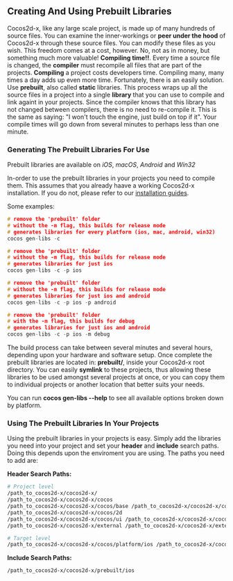 ## Creating And Using Prebuilt Libraries
Cocos2d-x, like any large scale project, is made up of many hundreds of source files. You can examine the inner-workings or __peer under the hood__ of Cocos2d-x through these source files. You can modify these files as you wish. This freedom comes at a cost, however. No, not as in money, but something much more valuable! __Compiling time!!__. Every time a source file is changed, the __compiler__ must recompile all files that are part of the projects. __Compiling__ a project costs developers time. Compiling many, many times a day adds up even more time. Fortunately, there is an easily solution. Use __prebuilt__, also called __static__ libraries. This process wraps up all the source files in a project into a single __library__ that you can use to compile and link againt in your projects. Since the compiler knows that this library has not changed between compilers, there is no need to re-compile it. This is the same as saying: "I won't touch the engine, just build on top if it". Your compile times will go down from several minutes to perhaps less than one minute.

### Generating The Prebuilt Libraries For Use
Prebuilt libraries are available on *iOS*, *macOS*, *Android* and *Win32*

In-order to use the prebuilt libraries in your projects you need to compile them. This assumes that you already haave a working Cocos2d-x installation. If you do not, please refer to our [installation guides](../installation/).

Some examples:
```cpp
# remove the 'prebuilt' folder
# without the -m flag, this builds for release mode
# generates libraries for every platform (ios, mac, android, win32)
cocos gen-libs -c

# remove the 'prebuilt' folder
# without the -m flag, this builds for release mode
# generates libraries for just ios
cocos gen-libs -c -p ios

# remove the 'prebuilt' folder
# without the -m flag, this builds for release mode
# generates libraries for just ios and android
cocos gen-libs -c -p ios -p android

# remove the 'prebuilt' folder
# with the -m flag, this builds for debug
# generates libraries for just ios and android
cocos gen-libs -c -p ios -m debug
```

The build process can take between several minutes and several hours, depending upon your hardware and software setup. Once complete the prebuilt libraries are located in: __prebuilt/__, inside your Cocos2d-x root directory. You can easily __symlink__ to these projects, thus allowing these libraries to be used amongst several projects at once, or you can copy them to individual projects or another location that better suits your needs.

You can run __cocos gen-libs --help__ to see all available options broken down by platform.

### Using The Prebuilt Libraries In Your Projects
Using the prebuilt libraries in your projects is easy. Simply add the libraries you need into your project and set your __header__ and __include__ search paths. Doing this depends upon the enviroment you are using. The paths you need to add are:

__Header Search Paths:__
```sh
# Project level
/path_to_cocos2d-x/cocos2d-x/
/path_to_cocos2d-x/cocos2d-x/cocos
/path_to_cocos2d-x/cocos2d-x/cocos/base /path_to_cocos2d-x/cocos2d-x/cocos/physics /path_to_cocos2d-x/cocos2d-x/cocos/math
/path_to_cocos2d-x/cocos2d-x/cocos/2d
/path_to_cocos2d-x/cocos2d-x/cocos/ui /path_to_cocos2d-x/cocos2d-x/cocos/network /path_to_cocos2d-x/cocos2d-x/cocos/audio/include /path_to_cocos2d-x/cocos2d-x/cocos/editor-support /path_to_cocos2d-x/cocos2d-x/extensions
/path_to_cocos2d-x/cocos2d-x/external /path_to_cocos2d-x/cocos2d-x/external/chipmunk/include/chipmunk

# Target level
/path_to_cocos2d-x/cocos2d-x/cocos/platform/ios /path_to_cocos2d-x/cocos2d-x/cocos/platform/ios/Simulation
```

__Include Search Paths:__
```sh
/path_to_cocos2d-x/cocos2d-x/prebuilt/ios
```
